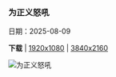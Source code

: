 ### 为正义怒吼

日期：2025-08-09

**下载**  |  [1920x1080](https://cn.bing.com/th?id=OHR.LionessKenya_ZH-CN6791029673_1920x1080.jpg)  |  [3840x2160](https://cn.bing.com/th?id=OHR.LionessKenya_ZH-CN6791029673_UHD.jpg)

![为正义怒吼](https://cn.bing.com/th?id=OHR.LionessKenya_ZH-CN6791029673_1920x1080.jpg "马赛马拉国家保护区的雌狮,肯尼亚 (© Tandem Stock/Adobe Stock)")

